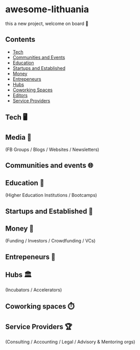 # awesome-lithuania

this a new project, welcome on board 👋

## Contents

- [Tech](#tech-🖥️)
- [Communities and Events](#communities-and-events)
- [Education](#education)
- [Startups and Established](#startups-and-established)
- [Money](#money)
- [Entrepeneurs](#entrepeneurs)
- [Hubs](#hubs)
- [Coworking Spaces](#coworking-spaces)
- [Editors](#editors)
- [Service Providers](#service-providers)

## Tech 🖥️


## Media 🎥 
(FB Groups / Blogs / Websites / Newsletters)


## Communities and events 🌐


## Education 🏫
(Higher Education Institutions / Bootcamps)

## Startups and Established 🚀


## Money 💸
(Funding / Investors / Crowdfunding / VCs)


## Entrepeneurs 🤸


## Hubs 🏛️
(Incubators / Accelerators)


## Coworking spaces ⏱️


## Service Providers 🏆
(Consulting / Accounting / Legal / Advisory & Mentoring orgs)
